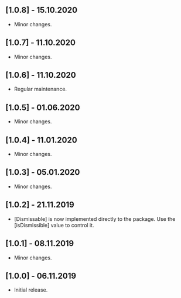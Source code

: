 ## [1.0.8] - 15.10.2020

* Minor changes.

## [1.0.7] - 11.10.2020

* Minor changes.

## [1.0.6] - 11.10.2020

* Regular maintenance.

## [1.0.5] - 01.06.2020

* Minor changes.

## [1.0.4] - 11.01.2020

* Minor changes.

## [1.0.3] - 05.01.2020

* Minor changes.

## [1.0.2] - 21.11.2019

* [Dismissable] is now implemented directly to the package. Use the [isDismissible] value to control it.

## [1.0.1] - 08.11.2019

* Minor changes.

## [1.0.0] - 06.11.2019

* Initial release.
